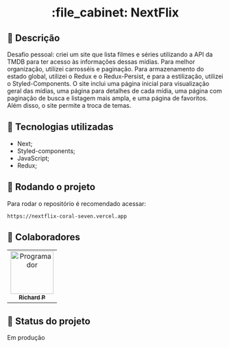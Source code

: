 <h1 align="center">:file_cabinet: NextFlix</h1>

## :memo: Descrição

Desafio pessoal: criei um site que lista filmes e séries utilizando a API da TMDB para ter acesso às informações dessas mídias. Para melhor organização, utilizei carrosséis e paginação. Para armazenamento do estado global, utilizei o Redux e o Redux-Persist, e para a estilização, utilizei o Styled-Components. O site inclui uma página inicial para visualização geral das mídias, uma página para detalhes de cada mídia, uma página com paginação de busca e listagem mais ampla, e uma página de favoritos. Além disso, o site permite a troca de temas.

## :wrench: Tecnologias utilizadas

- Next;
- Styled-components;
- JavaScript;
- Redux;

## :rocket: Rodando o projeto

Para rodar o repositório é recomendado acessar:

```
https://nextflix-coral-seven.vercel.app
```

## :handshake: Colaboradores

<table>
  <tr>
    <td align="center">
      <a href="https://github.com/Richard-Passos">
        <img src="https://img.freepik.com/vetores-premium/desenho-de-desenho-animado-de-um-programador_29937-8176.jpg" width="100px;" alt="Programador"/><br>
        <sub>
          <b>Richard P</b>
        </sub>
      </a>
    </td>
  </tr>
</table>

## :dart: Status do projeto

Em produção
